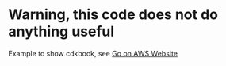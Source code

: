 # Warning, this code does not do anything useful

Example to show cdkbook, see [Go on AWS Website](https://www.go-on-aws.com/infrastructure-as-go/cdk-go/thecdkbook/)